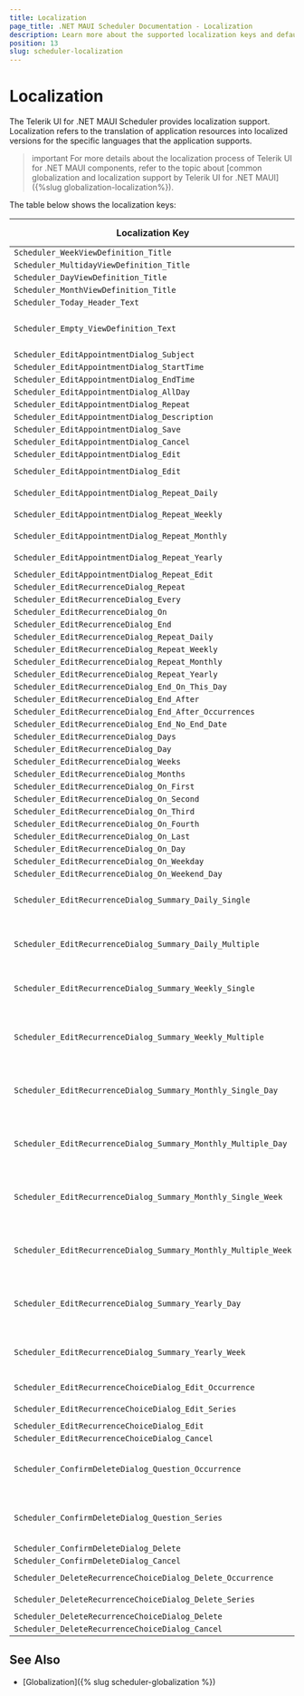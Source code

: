 ```yaml
---
title: Localization
page_title: .NET MAUI Scheduler Documentation - Localization
description: Learn more about the supported localization keys and default values provided by the Telerik UI for .NET MAUI Scheduler control.
position: 13
slug: scheduler-localization
---
```


# Localization 

The Telerik UI for .NET MAUI Scheduler provides localization support. Localization refers to the translation of application resources into localized versions for the specific languages that the application supports.

>important For more details about the localization process of Telerik UI for .NET MAUI components, refer to the topic about [common globalization and localization support by Telerik UI for .NET MAUI]({%slug globalization-localization%}).

The table below shows the localization keys:

| Localization Key | Default Value |
| ----------------- | ------------- |
| `Scheduler_WeekViewDefinition_Title`  | `Week` |
| `Scheduler_MultidayViewDefinition_Title` | `Multiday` |
| `Scheduler_DayViewDefinition_Title`  | `Day` |
| `Scheduler_MonthViewDefinition_Title` | `Month` |
| `Scheduler_Today_Header_Text` | `Today` |
| `Scheduler_Empty_ViewDefinition_Text` | `Please declare a View definition` |
| `Scheduler_EditAppointmentDialog_Subject` | `Subject`|
| `Scheduler_EditAppointmentDialog_StartTime` | `Start Time` |
| `Scheduler_EditAppointmentDialog_EndTime` | `End Time` |
| `Scheduler_EditAppointmentDialog_AllDay` | `All Day` |
| `Scheduler_EditAppointmentDialog_Repeat` | `Repeat` |
| `Scheduler_EditAppointmentDialog_Description` | `Description` |
| `Scheduler_EditAppointmentDialog_Save` | `Save` |
| `Scheduler_EditAppointmentDialog_Cancel` | `Cancel` |
| `Scheduler_EditAppointmentDialog_Edit` | `Edit` |
| `Scheduler_EditAppointmentDialog_Edit` | `Does not repeat` |
| `Scheduler_EditAppointmentDialog_Repeat_Daily` | `Repeat daily` |
| `Scheduler_EditAppointmentDialog_Repeat_Weekly` | `Repeat weekly` |
| `Scheduler_EditAppointmentDialog_Repeat_Monthly` | `Repeat monthly` |
| `Scheduler_EditAppointmentDialog_Repeat_Yearly` | `Repeat yearly` |
| `Scheduler_EditAppointmentDialog_Repeat_Edit` | `Edit` |
| `Scheduler_EditRecurrenceDialog_Repeat` | `Repeat` |
| `Scheduler_EditRecurrenceDialog_Every` | `Every` |
| `Scheduler_EditRecurrenceDialog_On` | `On` |
| `Scheduler_EditRecurrenceDialog_End` | `End` |
| `Scheduler_EditRecurrenceDialog_Repeat_Daily` | `Daily` |
| `Scheduler_EditRecurrenceDialog_Repeat_Weekly` | `Weekly` |
| `Scheduler_EditRecurrenceDialog_Repeat_Monthly` | `Monthly` |
| `Scheduler_EditRecurrenceDialog_Repeat_Yearly` | `Yearly` |
| `Scheduler_EditRecurrenceDialog_End_On_This_Day` | `on this day` |
| `Scheduler_EditRecurrenceDialog_End_After` | `after` |
| `Scheduler_EditRecurrenceDialog_End_After_Occurrences` | `occurrences` |
| `Scheduler_EditRecurrenceDialog_End_No_End_Date` | `no end date` |
| `Scheduler_EditRecurrenceDialog_Days` | `day(s)` |
| `Scheduler_EditRecurrenceDialog_Day` | `day` |
| `Scheduler_EditRecurrenceDialog_Weeks` | `week(s)` |
| `Scheduler_EditRecurrenceDialog_Months` | `month(s)` |
| `Scheduler_EditRecurrenceDialog_On_First` | `First` |
| `Scheduler_EditRecurrenceDialog_On_Second` | `Second` |
| `Scheduler_EditRecurrenceDialog_On_Third` | `Third` |
| `Scheduler_EditRecurrenceDialog_On_Fourth` | `Fourth` |
| `Scheduler_EditRecurrenceDialog_On_Last` | `Last` |
| `Scheduler_EditRecurrenceDialog_On_Day` | `Day` |
| `Scheduler_EditRecurrenceDialog_On_Weekday` | `Weekday` |
| `Scheduler_EditRecurrenceDialog_On_Weekend_Day` | `Weekend Day` |
| `Scheduler_EditRecurrenceDialog_Summary_Daily_Single` | `Occurs every day starting {0}.` |
| `Scheduler_EditRecurrenceDialog_Summary_Daily_Multiple` | `Occurs every {0} days starting {1}.` |
| `Scheduler_EditRecurrenceDialog_Summary_Weekly_Single` | `Occurs every {0} starting {1}.` |
| `Scheduler_EditRecurrenceDialog_Summary_Weekly_Multiple` | `Occurs every {0} weeks on {1} starting {2}.` |
| `Scheduler_EditRecurrenceDialog_Summary_Monthly_Single_Day` | `Occurs day {0} of every month starting {1}.` |
| `Scheduler_EditRecurrenceDialog_Summary_Monthly_Multiple_Day` | `Occurs day {0} of every {1} months starting {2}.` |
| `Scheduler_EditRecurrenceDialog_Summary_Monthly_Single_Week` | `Occurs the {0} {1} of every month starting {2}.` |
| `Scheduler_EditRecurrenceDialog_Summary_Monthly_Multiple_Week` | `Occurs the {0} {1} of every {2} months starting {3}.` |
| `Scheduler_EditRecurrenceDialog_Summary_Yearly_Day` | `Occurs every {0} {1} starting {2}.` |
| `Scheduler_EditRecurrenceDialog_Summary_Yearly_Week` | `Occurs the {0} {1} of {2} starting {3}.` |
| `Scheduler_EditRecurrenceChoiceDialog_Edit_Occurrence` | `Edit this occurrence.` |
| `Scheduler_EditRecurrenceChoiceDialog_Edit_Series` | `Edit the series.` |
| `Scheduler_EditRecurrenceChoiceDialog_Edit` | `Edit` |
| `Scheduler_EditRecurrenceChoiceDialog_Cancel` | `Cancel` |
| `Scheduler_ConfirmDeleteDialog_Question_Occurrence` | `Are you sure you want to delete this occurrence?` |
| `Scheduler_ConfirmDeleteDialog_Question_Series` | `Are you sure you want to delete the series?` |
| `Scheduler_ConfirmDeleteDialog_Delete` | `Delete` |
| `Scheduler_ConfirmDeleteDialog_Cancel` | `Cancel` |
| `Scheduler_DeleteRecurrenceChoiceDialog_Delete_Occurrence` | `Delete this occurrence.` |
| `Scheduler_DeleteRecurrenceChoiceDialog_Delete_Series` | `Delete the series.` |
| `Scheduler_DeleteRecurrenceChoiceDialog_Delete` | `Delete` |
| `Scheduler_DeleteRecurrenceChoiceDialog_Cancel` | `Cancel` |

## See Also

- [Globalization]({% slug scheduler-globalization %})
